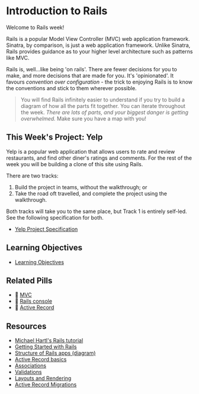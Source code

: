 # Introduction to Rails

Welcome to Rails week!

Rails is a popular Model View Controller (MVC) web application framework. Sinatra, by comparison, is just a web application framework. Unlike Sinatra, Rails provides guidance as to your higher level architecture such as patterns like MVC.  

Rails is, well...like being 'on rails'. There are fewer decisions for you to make, and more decisions that are made for you. It's 'opinionated'. It favours _convention over configuration_ - the trick to enjoying Rails is to know the conventions and stick to them wherever possible. 

> You will find Rails infinitely easier to understand if you try to build a diagram of how all the parts fit together. You can iterate throughout the week. _There are lots of parts, and your biggest danger is getting overwhelmed._ Make sure you have a map with you!

## This Week's Project: Yelp

Yelp is a popular web application that allows users to rate and review restaurants, and find other diner's ratings and comments. For the rest of the week you will be building a clone of this site using Rails. 

There are two tracks: 

1. Build the project in teams, without the walkthrough; or 
2. Take the road oft travelled, and complete the project using the walkthrough.

Both tracks will take you to the same place, but Track 1 is entirely self-led. See the following specification for both.

* [Yelp Project Specification](yelp_project_specification.md)

## Learning Objectives

* [Learning Objectives](learning_objectives.md)

## Related Pills

* :pill: [MVC](../pills/mvc.md)
* :pill: [Rails console](../pills/rails_console.md)
* :pill: [Active Record](../pills/activerecord.md)

## Resources

* [Michael Hartl's Rails tutorial](http://www.railstutorial.org/book)
* [Getting Started with Rails](http://guides.rubyonrails.org/getting_started.html)
* [Structure of Rails apps (diagram)](http://images.thoughtbot.com/ember-rails-terminology-differences/rails.png)
* [Active Record basics](http://guides.rubyonrails.org/active_record_basics.html)
* [Associations](http://guides.rubyonrails.org/association_basics.html)
* [Validations](http://guides.rubyonrails.org/active_record_validations.html)
* [Layouts and Rendering](http://guides.rubyonrails.org/layouts_and_rendering.html)
* [Active Record Migrations](http://guides.rubyonrails.org/migrations.html)
